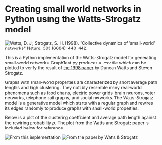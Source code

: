 # Creating small world networks in Python using the Watts-Strogatz model
![Watts, D. J.; Strogatz, S. H. (1998). "Collective dynamics of 'small-world' networks" Nature. 393 (6684): 440–442.](https://github.com/sleepokay/watts-strogatz/blob/master/media/intro.png)

This is a Python implementation of the Watts-Strogatz model for generating small-world networks. GraphTest.py produces a .csv file which can be plotted to verify the result of [the 1998 paper](https://github.com/sleepokay/watts-strogatz/blob/master/references/watts%20%26%20strogatz%20-%20collective%20dynamics%20of%20small-world%20networks.pdf) by Duncan Watts and Steven Strogatz.

Graphs with small-world properties are characterized by short average path lengths and high clustering. They notably resemble many real-world phenomena such as food chains, electric power grids, brain neurons, voter networks, telephone call graphs, and social networks. The Watts-Strogatz model is a generative model which starts with a regular graph and rewires its edges randomly to produce graphs with small-world properties.

Below is a plot of the clustering coefficient and average path length against the rewiring probability _p_. The plot from the Watts and Strogatz paper is included below for reference.

![From this implementation](https://github.com/sleepokay/watts-strogatz/blob/master/media/plot.png)
![From the paper by Watts & Strogatz](https://github.com/sleepokay/watts-strogatz/blob/master/media/ws.png)